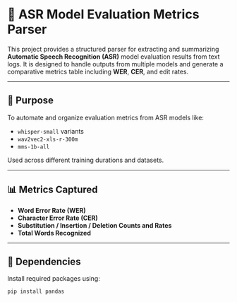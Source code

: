 # 🧠 ASR Model Evaluation Metrics Parser

This project provides a structured parser for extracting and summarizing **Automatic Speech Recognition (ASR)** model evaluation results from text logs. It is designed to handle outputs from multiple models and generate a comparative metrics table including **WER**, **CER**, and edit rates.

---

## 🎯 Purpose

To automate and organize evaluation metrics from ASR models like:
- `whisper-small` variants
- `wav2vec2-xls-r-300m`
- `mms-1b-all`

Used across different training durations and datasets.

---

## 📊 Metrics Captured

- **Word Error Rate (WER)**
- **Character Error Rate (CER)**
- **Substitution / Insertion / Deletion Counts and Rates**
- **Total Words Recognized**

---

## 🧰 Dependencies

Install required packages using:

```bash
pip install pandas

